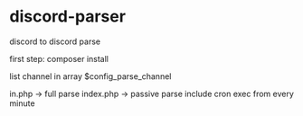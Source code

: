 # discord-parser
discord to discord parse

first step: composer install

list channel in array $config_parse_channel

in.php -> full parse
index.php -> passive parse include cron exec from every minute

